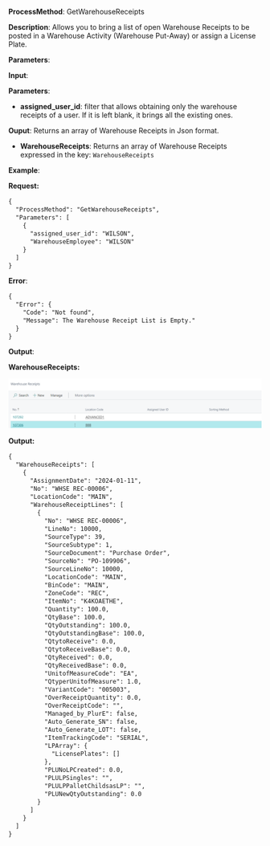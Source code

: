 **ProcessMethod**: GetWarehouseReceipts

**Description**:
Allows you to bring a list of open Warehouse Receipts to be posted in a Warehouse Activity (Warehouse Put-Away) or assign a License Plate.

**Parameters**: 

**Input**:

**Parameters**: 
-	**assigned_user_id**: filter that allows obtaining only the warehouse receipts of a user. If it is left blank, it brings all the existing ones.

**Ouput**: Returns an array of Warehouse Receipts in Json format.

-	**WarehouseReceipts**: Returns an array of Warehouse Receipts expressed in the key: `WarehouseReceipts`

**Example**:

**Request:**

```
{
  "ProcessMethod": "GetWarehouseReceipts",
  "Parameters": [
    {
      "assigned_user_id": "WILSON",
      "WarehouseEmployee": "WILSON"
    }
  ]
}
```


**Error**:

```
{
  "Error": {
    "Code": "Not found",
    "Message": The Warehouse Receipt List is Empty."
  }
}
```
**Output**:

**WarehouseReceipts:**

![image.png](/.attachments/image-eaca9fc1-e4fe-46d1-86ad-2b28cb94e452.png)

**Output:**

```
{
  "WarehouseReceipts": [
    {
      "AssignmentDate": "2024-01-11",
      "No": "WHSE REC-00006",
      "LocationCode": "MAIN",
      "WarehouseReceiptLines": [
        {
          "No": "WHSE REC-00006",
          "LineNo": 10000,
          "SourceType": 39,
          "SourceSubtype": 1,
          "SourceDocument": "Purchase Order",
          "SourceNo": "PO-109906",
          "SourceLineNo": 10000,
          "LocationCode": "MAIN",
          "BinCode": "MAIN",
          "ZoneCode": "REC",
          "ItemNo": "K4KOAETHE",
          "Quantity": 100.0,
          "QtyBase": 100.0,
          "QtyOutstanding": 100.0,
          "QtyOutstandingBase": 100.0,
          "QtytoReceive": 0.0,
          "QtytoReceiveBase": 0.0,
          "QtyReceived": 0.0,
          "QtyReceivedBase": 0.0,
          "UnitofMeasureCode": "EA",
          "QtyperUnitofMeasure": 1.0,
          "VariantCode": "005003",
          "OverReceiptQuantity": 0.0,
          "OverReceiptCode": "",
          "Managed_by_PlurE": false,
          "Auto_Generate_SN": false,
          "Auto_Generate_LOT": false,
          "ItemTrackingCode": "SERIAL",
          "LPArray": {
            "LicensePlates": []
          },
          "PLUNoLPCreated": 0.0,
          "PLULPSingles": "",
          "PLULPPalletChildsasLP": "",
          "PLUNewQtyOutstanding": 0.0
        }
      ]
    }
  ]
}
```

